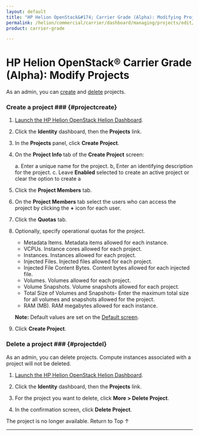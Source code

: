 ```yaml
---
layout: default
title: "HP Helion OpenStack&#174; Carrier Grade (Alpha): Modifying Projects"
permalink: /helion/commercial/carrier/dashboard/managing/projects/edit/
product: carrier-grade

---
```

<!--UNDER REVISION-->

<script>

function PageRefresh {
onLoad="window.refresh"
}

PageRefresh();

</script>

<!-- <p style="font-size: small;"> <a href="/helion/commercial/carrier/ga1/install/">&#9664; PREV</a> | <a href="/helion/commercial/carrier/ga1/install-overview/">&#9650; UP</a> | <a href="/helion/commercial/carrier/ga1/">NEXT &#9654;</a></p> -->

# HP Helion OpenStack&#174; Carrier Grade (Alpha): Modify Projects

As an admin, you can [create](#projectcreate) and [delete](#projectsdel) projects. 

### Create a project ### {#projectcreate}

1. [Launch the HP Helion OpenStack Helion Dashboard](/helion/openstack/carrier/dashboard/login/).

2. Click the **Identity** dashboard, then the **Projects** link.

3. In the **Projects** panel, click **Create Project**.

4. On the **Project Info** tab of the **Create Project** screen:

	a. Enter a unique name for the project.
	b, Enter an identifying description for the project.
	c. Leave **Enabled** selected to create an active project or clear the option to create a 

5. Click the **Project Members** tab. 

6. On the **Project Members** tab select the users who can access the project by clicking the **+** icon for each user.

7. Click the **Quotas** tab. 

8. Optionally, specify operational quotas for the project. 
	* Metadata Items. Metadata items allowed for each instance.
	* VCPUs. Instance cores allowed for each project.
	* Instances. Instances allowed for each project.
	* Injected Files. Injected files allowed for each project.
	* Injected File Content Bytes. Content bytes allowed for each injected file.
	* Volumes. Volumes allowed for each project.
	* Volume Snapshots. Volume snapshots allowed for each project.
	* Total Size of Volumes and Snapshots- Enter the maximum total size for all volumes and snapshots allowed for the project.
	* RAM (MB). RAM megabytes allowed for each instance.

	**Note:** Default values are set on the [Default screen](/helion/commercial/carrier/dashboard/managing/quotas/).

9. Click **Create Project**.

### Delete a project ### {#projectdel}

As an admin, you can delete projects. Compute instances associated with a project will not be deleted.

1. [Launch the HP Helion OpenStack Helion Dashboard](/helion/openstack/carrier/dashboard/login/).

2. Click the **Identity** dashboard, then the **Projects** link.

3. For the project you want to delete, click **More &gt; Delete Project**.

4. In the confirmation screen, click **Delete Project**.
<p>The project is no longer available.  <a href="#top" style="padding:14px 0px 14px 0px; text-decoration: none;"> Return to Top &#8593; </a></p>

----
